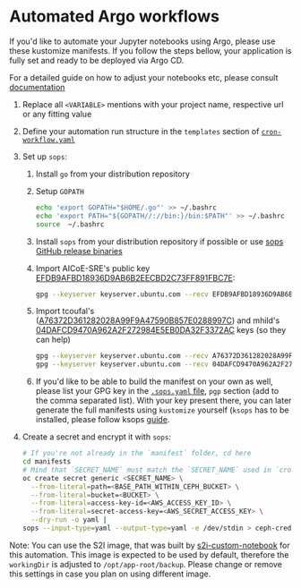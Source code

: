 # Automated Argo workflows

If you'd like to automate your Jupyter notebooks using Argo, please use these kustomize manifests. If you follow the steps bellow, your application is fully set and ready to be deployed via Argo CD.

For a detailed guide on how to adjust your notebooks etc, please consult [documentation](https://github.com/aicoe-aiops/data-science-workflows/blob/master/Automating%20via%20Argo.md)

1. Replace all `<VARIABLE>` mentions with your project name, respective url or any fitting value
2. Define your automation run structure in the `templates` section of [`cron-workflow.yaml`](./cron-workflow.yml)
3. Set up `sops`:
   1. Install `go` from your distribution repository
   2. Setup `GOPATH`

      ```bash
      echo 'export GOPATH="$HOME/.go"' >> ~/.bashrc
      echo 'export PATH="${GOPATH//://bin:}/bin:$PATH"' >> ~/.bashrc
      source  ~/.bashrc
      ```

   3. Install `sops` from your distribution repository if possible or use [sops GitHub release binaries](https://github.com/mozilla/sops#stable-release)

   4. Import AICoE-SRE's public key [EFDB9AFBD18936D9AB6B2EECBD2C73FF891FBC7E](https://keyserver.ubuntu.com/pks/lookup?op=get&search=0xefdb9afbd18936d9ab6b2eecbd2c73ff891fbc7e):

      ```bash
      gpg --keyserver keyserver.ubuntu.com --recv EFDB9AFBD18936D9AB6B2EECBD2C73FF891FBC7E
      ```

   5. Import tcoufal's ([A76372D361282028A99F9A47590B857E0288997C](https://keyserver.ubuntu.com/pks/lookup?op=get&search=0xa76372d361282028a99f9a47590b857e0288997c)) and mhild's [04DAFCD9470A962A2F272984E5EB0DA32F3372AC](https://keyserver.ubuntu.com/pks/lookup?op=get&search=0x04dafcd9470a962a2f272984e5eb0da32f3372ac) keys (so they can help)

      ```bash
      gpg --keyserver keyserver.ubuntu.com --recv A76372D361282028A99F9A47590B857E0288997C  # tcoufal
      gpg --keyserver keyserver.ubuntu.com --recv 04DAFCD9470A962A2F272984E5EB0DA32F3372AC  # mhild
      ```

   6. If you'd like to be able to build the manifest on your own as well, please list your GPG key in the [`.sops.yaml` file](.sops.yaml), `pgp` section (add to the comma separated list). With your key present there, you can later generate the full manifests using `kustomize` yourself (`ksops` has to be installed, please follow ksops [guide](https://github.com/viaduct-ai/kustomize-sops#0-verify-requirements).

4. Create a secret and encrypt it with `sops`:

   ```bash
   # If you're not already in the `manifest` folder, cd here
   cd manifests
   # Mind that `SECRET_NAME` must match the `SECRET_NAME` used in `cron-workflow.yaml`
   oc create secret generic <SECRET_NAME> \
     --from-literal=path=<BASE_PATH_WITHIN_CEPH_BUCKET> \
     --from-literal=bucket=<BUCKET> \
     --from-literal=access-key-id=<AWS_ACCESS_KEY_ID> \
     --from-literal=secret-access-key=<AWS_SECRET_ACCESS_KEY> \
     --dry-run -o yaml |
   sops --input-type=yaml --output-type=yaml -e /dev/stdin > ceph-creds.yaml
   ```

Note: You can use the S2I image, that was built by [s2i-custom-notebook](https://github.com/AICoE/s2i-custom-notebook) for this automation. This image is expected to be used by default, therefore the `workingDir` is adjusted to `/opt/app-root/backup`. Please change or remove this settings in case you plan on using different image.
